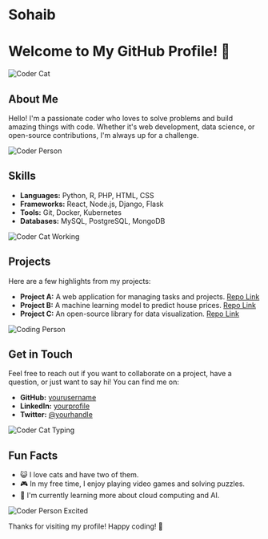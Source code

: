 # Sohaib
# Welcome to My GitHub Profile! 👋

![Coder Cat](https://media.giphy.com/media/JIX9t2j0ZTN9S/giphy.gif)

## About Me

Hello! I'm a passionate coder who loves to solve problems and build amazing things with code. Whether it's web development, data science, or open-source contributions, I'm always up for a challenge.

![Coder Person](https://media.giphy.com/media/13HgwGsXF0aiGY/giphy.gif)

## Skills

- **Languages:** Python, R, PHP, HTML, CSS
- **Frameworks:** React, Node.js, Django, Flask
- **Tools:** Git, Docker, Kubernetes
- **Databases:** MySQL, PostgreSQL, MongoDB

![Coder Cat Working](https://media.giphy.com/media/3o7aCTfyhYawdOXcFW/giphy.gif)

## Projects

Here are a few highlights from my projects:

- **Project A:** A web application for managing tasks and projects. [Repo Link](https://github.com/yourusername/project-a)
- **Project B:** A machine learning model to predict house prices. [Repo Link](https://github.com/yourusername/project-b)
- **Project C:** An open-source library for data visualization. [Repo Link](https://github.com/yourusername/project-c)

![Coding Person](https://media.giphy.com/media/ZVik7pBtu9dNS/giphy.gif)

## Get in Touch

Feel free to reach out if you want to collaborate on a project, have a question, or just want to say hi! You can find me on:

- **GitHub:** [yourusername](https://github.com/yourusername)
- **LinkedIn:** [yourprofile](https://linkedin.com/in/yourprofile)
- **Twitter:** [@yourhandle](https://twitter.com/yourhandle)

![Coder Cat Typing](https://media.giphy.com/media/13FrpeVH09Zrb2/giphy.gif)

## Fun Facts

- 😺 I love cats and have two of them.
- 🎮 In my free time, I enjoy playing video games and solving puzzles.
- 🌱 I'm currently learning more about cloud computing and AI.

![Coder Person Excited](https://media.giphy.com/media/l0MYt5jPR6QX5pnqM/giphy.gif)

Thanks for visiting my profile! Happy coding! 🚀
